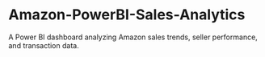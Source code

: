 # Amazon-PowerBI-Sales-Analytics
A Power BI dashboard analyzing Amazon sales trends, seller performance, and transaction data.
